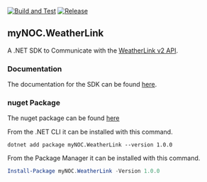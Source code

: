 [![Build and Test](https://github.com/erenken/weatherlink/actions/workflows/build-tests.yml/badge.svg?branch=main)](https://github.com/erenken/weatherlink/actions/workflows/build-tests.yml) [![Release](https://github.com/erenken/weatherlink/actions/workflows/release.yml/badge.svg?branch=main)](https://github.com/erenken/weatherlink/actions/workflows/release.yml) 

## myNOC.WeatherLink

A .NET SDK to Communicate with the [WeatherLink v2 API](https://weatherlink.github.io/v2-api/).

### Documentation

The documentation for the SDK can be found [here](./src/myNOC.WeatherLink/README.md).

### nuget Package

The nuget package can be found [here](https://www.nuget.org/packages/myNOC.WeatherLink/)

From the .NET CLI it can be installed with this command.

```dos
dotnet add package myNOC.WeatherLink --version 1.0.0
```

From the Package Manager it can be installed with this command.

```powershell
Install-Package myNOC.WeatherLink -Version 1.0.0
```

